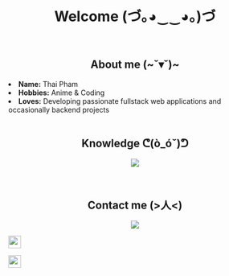 <body>
<h1 align="center">Welcome (づ｡◕‿‿◕｡)づ</h1>
<br>
<div>
<h2 align="center">About me (~˘▾˘)~</h2>
<li>
<b>Name:</b> Thai Pham</li>
<li>
<b>Hobbies:</b> Anime & Coding
</li>
<li>
<b>Loves:</b> Developing passionate fullstack web applications and occasionally backend projects
</li>
<br>
<h2 align="center">Knowledge ᕦ(ò_óˇ)ᕤ</h2>
<p align=center>
  <a href="https://skillicons.dev">
    <img src="https://skillicons.dev/icons?i=js,ts,html,css,react,nextjs,tailwind,nodejs,firebase,supabase,py" />
  </a>
</p>
<br>
<h2 align="center">Contact me (>人<)</h2>
<p align="center"> <a href="https://discord.com" target="_blank"><img src="https://img.shields.io/badge/ThaiPham%231406%20-%237289DA.svg?&style=for-the-badge&logo=discord&logoColor=white"/></a></p>

  <p alig="center">
    <a href="thaiphm0303@gmail.com
"><img src="https://img.shields.io/badge/Gmail-D14836?style=for-the-badge&logo=gmail&logoColor=white" height=25></a>
  </p>
   <p alig="center">
    <a href="https://www.linkedin.com/in/thai-x-pham/"><img src="https://img.shields.io/badge/linkedin-%230077B5.svg?&style=for-the-badge&logo=linkedin&logoColor=white" height=25></a>
  </p>


</body>
